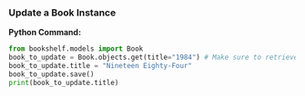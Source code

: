 ### Update a Book Instance

**Python Command:**
```python
from bookshelf.models import Book
book_to_update = Book.objects.get(title="1984") # Make sure to retrieve by the original title
book_to_update.title = "Nineteen Eighty-Four"
book_to_update.save()
print(book_to_update.title)
